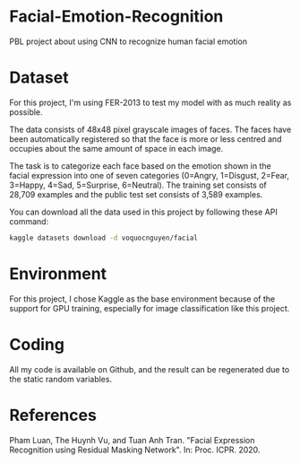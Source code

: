 # Facial-Emotion-Recognition
PBL project about using CNN to recognize human facial emotion
# Dataset
For this project, I'm using FER-2013 to test my model with as much reality as possible.

The data consists of 48x48 pixel grayscale images of faces. The faces have been automatically registered so that the face is more or less centred and occupies about the same amount of space in each image.

The task is to categorize each face based on the emotion shown in the facial expression into one of seven categories (0=Angry, 1=Disgust, 2=Fear, 3=Happy, 4=Sad, 5=Surprise, 6=Neutral). The training set consists of 28,709 examples and the public test set consists of 3,589 examples.

You can download all the data used in this project by following these API command:
```bash
kaggle datasets download -d voquocnguyen/facial
```
# Environment
For this project, I chose Kaggle as the base environment because of the support for GPU training, especially for image classification like this project.
# Coding
All my code is available on Github, and the result can be regenerated due to the static random variables.
# References
Pham Luan, The Huynh Vu, and Tuan Anh Tran. "Facial Expression Recognition using Residual Masking Network". In: Proc. ICPR. 2020.
